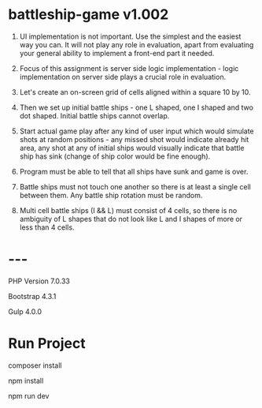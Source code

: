 # battleship-game v1.002

1) UI implementation is not important. Use the simplest and the easiest way you can. It will not play any role in evaluation, apart from evaluating your general ability to implement a front-end part it needed.

2) Focus of this assignment is server side logic implementation - logic implementation on server side plays a crucial role in evaluation.

3) Let's create an on-screen grid of cells aligned within a square 10 by 10. 

4) Then we set up initial battle ships - one L shaped, one I shaped and two dot shaped. Initial battle ships cannot overlap. 

5) Start actual game play after any kind of user input which would simulate shots at random positions - any missed shot would indicate already hit area, any shot at any of initial ships would visually indicate that battle ship has sink (change of ship color would be fine enough). 

6) Program must be able to tell that all ships have sunk and game is over.

7) Battle ships must not touch one another so there is at least a single cell between them. Any battle ship rotation must be random. 

8) Multi cell battle ships (I && L) must consist of 4 cells, so there is no ambiguity of L shapes that do not look like L and I shapes of more or less than 4 cells.

# ---

PHP Version 7.0.33

Bootstrap 4.3.1

Gulp 4.0.0

# Run Project
composer install

npm install

npm run dev